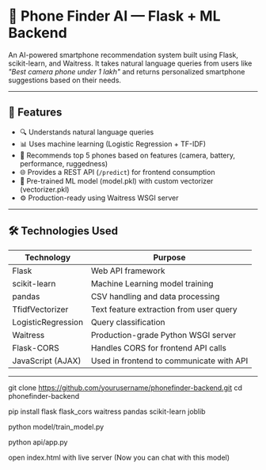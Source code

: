 # 📱 Phone Finder AI — Flask + ML Backend

An AI-powered smartphone recommendation system built using Flask, scikit-learn, and Waitress. It takes natural language queries from users like _"Best camera phone under 1 lakh"_ and returns personalized smartphone suggestions based on their needs.

---

## 🚀 Features

- 🔍 Understands natural language queries
- 📊 Uses machine learning (Logistic Regression + TF-IDF)
- 📱 Recommends top 5 phones based on features (camera, battery, performance, ruggedness)
- 🌐 Provides a REST API (`/predict`) for frontend consumption
- 🧠 Pre-trained ML model (model.pkl) with custom vectorizer (vectorizer.pkl)
- ⚙️ Production-ready using Waitress WSGI server

---

## 🛠️ Technologies Used

| Technology        | Purpose                                  |
|-------------------|------------------------------------------|
| Flask             | Web API framework                        |
| scikit-learn      | Machine Learning model training          |
| pandas            | CSV handling and data processing         |
| TfidfVectorizer   | Text feature extraction from user query  |
| LogisticRegression| Query classification                     |
| Waitress          | Production-grade Python WSGI server      |
| Flask-CORS        | Handles CORS for frontend API calls      |
| JavaScript (AJAX) | Used in frontend to communicate with API |

---

git clone https://github.com/yourusername/phonefinder-backend.git
cd phonefinder-backend

pip install flask flask_cors waitress pandas scikit-learn joblib

python model/train_model.py

python api/app.py

open index.html with live server (Now you can chat with this model)
